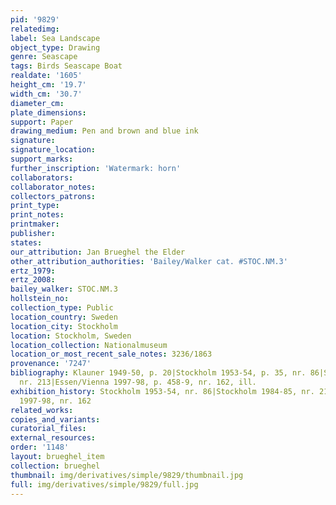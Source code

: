 ```yaml
---
pid: '9829'
relatedimg: 
label: Sea Landscape
object_type: Drawing
genre: Seascape
tags: Birds Seascape Boat
realdate: '1605'
height_cm: '19.7'
width_cm: '30.7'
diameter_cm: 
plate_dimensions: 
support: Paper
drawing_medium: Pen and brown and blue ink
signature: 
signature_location: 
support_marks: 
further_inscription: 'Watermark: horn'
collaborators: 
collaborator_notes: 
collectors_patrons: 
print_type: 
print_notes: 
printmaker: 
publisher: 
states: 
our_attribution: Jan Brueghel the Elder
other_attribution_authorities: 'Bailey/Walker cat. #STOC.NM.3'
ertz_1979: 
ertz_2008: 
bailey_walker: STOC.NM.3
hollstein_no: 
collection_type: Public
location_country: Sweden
location_city: Stockholm
location: Stockholm, Sweden
location_collection: Nationalmuseum
location_or_most_recent_sale_notes: 3236/1863
provenance: '7247'
bibliography: Klauner 1949-50, p. 20|Stockholm 1953-54, p. 35, nr. 86|Stockholm 1984-85,
  nr. 213|Essen/Vienna 1997-98, p. 458-9, nr. 162, ill.
exhibition_history: Stockholm 1953-54, nr. 86|Stockholm 1984-85, nr. 213|Essen/Vienna
  1997-98, nr. 162
related_works: 
copies_and_variants: 
curatorial_files: 
external_resources: 
order: '1148'
layout: brueghel_item
collection: brueghel
thumbnail: img/derivatives/simple/9829/thumbnail.jpg
full: img/derivatives/simple/9829/full.jpg
---
```

